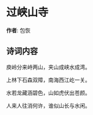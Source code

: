 # 过峡山寺

**作者**: 包恢

## 诗词内容

庾岭分来峙两山，夹山成峡水成湾。

上林下石森双障，南海西江屹一关。

水若龙藏涵碧色，山如虎伏出苍颜。

人来人往消何许，谁似山长与水闲。

